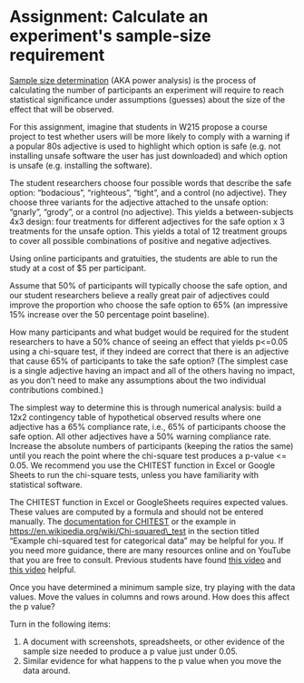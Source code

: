 # Assignment: Calculate an experiment's sample-size requirement

[<span class="underline">Sample size determination</span>](https://en.wikipedia.org/wiki/Sample_size_determination) (AKA power analysis) is the process of calculating the number of participants an experiment will require to reach statistical significance under assumptions (guesses) about the size of the effect that will be observed.

For this assignment, imagine that students in W215 propose a course project to test whether users will be more likely to comply with a warning if a popular 80s adjective is used to highlight which option is safe (e.g. not installing unsafe software the user has just downloaded) and which option is unsafe (e.g. installing the software).

The student researchers choose four possible words that describe the safe option: “bodacious”, “righteous”, “tight”, and a control (no adjective). They choose three variants for the adjective attached to the unsafe option: “gnarly”, “grody”, or a control (no adjective). This yields a between-subjects 4x3 design: four treatments for different adjectives for the safe option x 3 treatments for the unsafe option. This yields a total of 12 treatment groups to cover all possible combinations of positive and negative adjectives.

Using online participants and gratuities, the students are able to run the study at a cost of $5 per participant.

Assume that 50% of participants will typically choose the safe option, and our student researchers believe a really great pair of adjectives could improve the proportion who choose the safe option to 65% (an impressive 15% increase over the 50 percentage point baseline).

How many participants and what budget would be required for the student researchers to have a 50% chance of seeing an effect that yields p\<=0.05 using a chi-square test, if they indeed are correct that there is an adjective that cause 65% of participants to take the safe option? (The simplest case is a single adjective having an impact and all of the others having no impact, as you don’t need to make any assumptions about the two individual contributions combined.)

The simplest way to determine this is through numerical analysis: build a 12x2 contingency table of hypothetical observed results where one adjective has a 65% compliance rate, i.e., 65% of participants choose the safe option.  All other adjectives have a 50% warning compliance rate.  Increase the absolute numbers of participants (keeping the ratios the same) until you reach the point where the chi-square test produces a p-value \<= 0.05.  We recommend you use the CHITEST function in Excel or Google Sheets to run the chi-square tests, unless you have familiarity with statistical software.

The CHITEST function in Excel or GoogleSheets requires expected values.  These values are computed by a formula and should not be entered manually.  The [documentation for CHITEST](https://support.microsoft.com/en-us/office/chitest-function-981ff871-b694-4134-848e-38ec704577ac) or the example in [<span class="underline">https://en.wikipedia.org/wiki/Chi-squared\_test</span>](https://en.wikipedia.org/wiki/Chi-squared_test) in the section titled “Example chi-squared test for categorical data” may be helpful for you.  If you need more guidance, there are many resources online and on YouTube that you are free to consult.  Previous students have found [this video](https://www.youtube.com/watch?v=hpWdDmgsIRE) and [this video](https://www.youtube.com/watch?v=n06JNqE8kuE) helpful.

Once you have determined a minimum sample size, try playing with the data values.  Move the values in columns and rows around.  How does this affect the p value?

Turn in the following items:
1. A document with screenshots, spreadsheets, or other evidence of the sample size needed to produce a p value just under 0.05.
2. Similar evidence for what happens to the p value when you move the data around.
